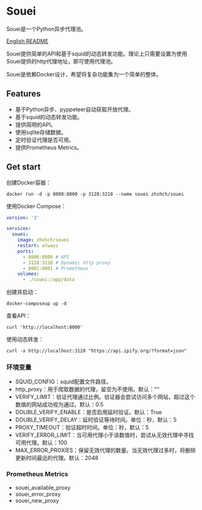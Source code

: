 # Souei

Souei是一个Python异步代理池。

[English README](README_en.md)

Souei提供简单的API和基于squid的动态转发功能。理论上只需要设置为使用Souei提供的http代理地址，即可使用代理池。

Souei是依赖Docker设计，希望将复杂功能集为一个简单的整体。

## Features
* 基于Python异步、pyppeteer自动获取开放代理。
* 基于squid的动态转发功能。
* 提供简明的API。
* 使用sqlite存储数据。
* 定时验证代理是否可用。
* 提供Prometheus Metrics。

## Get start
创建Docker容器：
```shell
docker run -d -p 8000:8000 -p 3128:3218 --name souei zhshch/souei 
```

使用Docker Compose：

```yaml
version: '3'

services:
  souei:
    image: zhshch/souei
    restart: always
    ports:
      - 8000:8000 # API
      - 3128:3128 # Dynamic http proxy
      - 8001:8001 # Prometheus
    volumes:
      - ./souei:/app/data
```

创建并启动：

```shell
docker-composeup up -d
```

查看API：

```shell
curl 'http://localhost:8000'
```

使用动态转发：
```shell
curl -x http://localhost:3128 "https://api.ipify.org/?format=json"
```

### 环境变量
* SQUID_CONFIG：squid配置文件路径。
* http_proxy：用于爬取数据的代理，留空为不使用。默认：""
* VERIFY_LIMIT：验证代理通过比例。验证器会尝试访问多个网站，超过这个数值的网站成功视为通过。默认：0.5
* DOUBLE_VERIFY_ENABLE：是否启用延时验证。默认：True
* DOUBLE_VERIFY_DELAY：延时验证等待时间。单位：秒，默认：5
* PROXY_TIMEOUT：验证超时时间。单位：秒，默认：5
* VERIFY_ERROR_LIMIT：当可用代理小于该数值时，尝试从无效代理中寻找可用代理。默认：100
* MAX_ERROR_PROXIES：保留无效代理的数量。当无效代理过多时，将删除更新时间最远的代理。默认：2048


### Prometheus Metrics
* souei_available_proxy
* souei_error_proxy
* souei_new_proxy